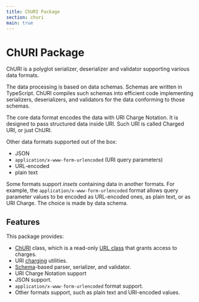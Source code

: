 ```yaml
---
title: ChURI Package
section: churi
main: true
---
```


# ChURI Package

ChURI is a polyglot serializer, deserializer and validator supporting various data formats.

The data processing is based on data schemas. Schemas are written in TypeScript. ChURI compiles such schemas into
efficient code implementing serializers, deserializers, and validators for the data conforming to those schemas.

The core data format encodes the data with URI Charge Notation. It is designed to pass structured data inside URI.
Such URI is called Charged URI, or just ChURI.

Other data formats supported out of the box:

- JSON
- `application/x-www-form-urlencoded` (URI query parameters)
- URL-encoded
- plain text

Some formats support _insets_ containing data in another formats. For example, the `application/x-www-form-urlencoded`
format allows query parameter values to be encoded as URL-encoded ones, as plain text, or as URI Charge. The choice
is made by data schema.

## Features

This package provides:

- [ChURI] class, which is a read-only [URL class] that grants access to charges.
- URI [charging] utilities.
- [Schema]-based parser, serializer, and validator.
- URI Charge Notation support
- JSON support.
- `application/x-www-form-urlencoded` format support.
- Other formats support, such as plain text and URI-encoded values.

[ChURI]: ./churi-class.html
[charging]: ./churi-class.html#charging
[URL class]: https://developer.mozilla.org/docs/Web/API/URL
[Schema]: ./schema.html
